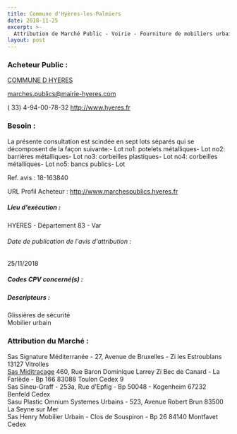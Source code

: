 ```yaml
---
title: Commune d'Hyères-les-Palmiers
date: 2018-11-25
excerpt: >-
  Attribution de Marché Public - Voirie - Fourniture de mobiliers urbains et fourniture, pose et maintenance de dispositifs de retenue routiers et de contrôle d'accès - Accords-cadres à bons de commande - Années 2
layout: post
---
```


### Acheteur Public : 
<a href="/acheteur-136/siren-218300697"> COMMUNE D HYERES</a><br/>



marches.publics@mairie-hyeres.com

( 33) 4-94-00-78-32
http://www.hyeres.fr
### Besoin :

La présente consultation est scindée en sept lots séparés qui se décomposent de la façon suivante:- Lot no1: potelets métalliques- Lot no2: barrières métalliques- Lot no3: corbeilles plastiques- Lot no4: corbeilles métalliques- Lot no5: bancs publics- Lot

Ref. avis : 18-163840

URL Profil Acheteur : http://www.marchespublics.hyeres.fr

##### Lieu d'exécution :

HYERES - Département 83 - Var

###### Date de publication de l'avis d'attribution : 
25/11/2018

##### Codes CPV concerné(s) :

##### Descripteurs :
Glissières de sécurité <br/>
Mobilier urbain <br/>

### Attribution du Marché :
Sas Signature Méditerranée - 27, Avenue de Bruxelles - Zi les Estroublans 13127 Vitrolles <br/>
<a href="/entreprise-547/siren-329046668"> Sas Miditracage</a>    460, Rue Baron Dominique Larrey Zi Bec de Canard - La Farlède - Bp 166 83088 Toulon Cedex 9 <br/>
Sas Sineu-Graff - 253a, Rue d'Epfig - Bp 50048 - Kogenheim 67232 Benfeld Cedex <br/>
Sasu Plastic Omnium Systemes Urbains - 523, Avenue Robert Brun 83500 La Seyne sur Mer <br/>
Sas Henry Mobilier Urbain - Clos de Souspiron - Bp 26 84140 Montfavet Cedex <br/>
